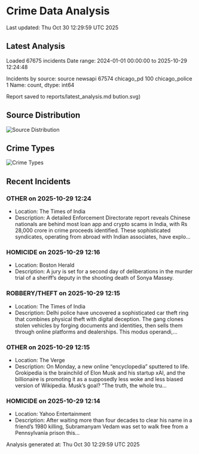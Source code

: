 # Crime Data Analysis
Last updated: Thu Oct 30 12:29:59 UTC 2025

## Latest Analysis

Loaded 67675 incidents
Date range: 2024-01-01 00:00:00 to 2025-10-29 12:24:48

Incidents by source:
source
newsapi           67574
chicago_pd          100
chicago_police        1
Name: count, dtype: int64

Report saved to reports/latest_analysis.md
bution.svg)

## Source Distribution
![Source Distribution](images/source_distribution.svg)

## Crime Types
![Crime Types](images/crime_types.svg)

## Recent Incidents

### OTHER on 2025-10-29 12:24
- Location: The Times of India
- Description: A detailed Enforcement Directorate report reveals Chinese nationals are behind most loan app and crypto scams in India, with Rs 28,000 crore in crime proceeds identified. These sophisticated syndicates, operating from abroad with Indian associates, have explo…


### HOMICIDE on 2025-10-29 12:16
- Location: Boston Herald
- Description: A jury is set for a second day of deliberations in the murder trial of a sheriff’s deputy in the shooting death of Sonya Massey.


### ROBBERY/THEFT on 2025-10-29 12:15
- Location: The Times of India
- Description: Delhi police have uncovered a sophisticated car theft ring that combines physical theft with digital deception. The gang clones stolen vehicles by forging documents and identities, then sells them through online platforms and dealerships. This modus operandi,…


### OTHER on 2025-10-29 12:15
- Location: The Verge
- Description: On Monday, a new online “encyclopedia” sputtered to life. Grokipedia is the brainchild of Elon Musk and his startup xAI, and the billionaire is promoting it as a supposedly less woke and less biased version of Wikipedia. Musk’s goal? “The truth, the whole tru…


### HOMICIDE on 2025-10-29 12:14
- Location: Yahoo Entertainment
- Description: After waiting more than four decades to clear his name in a friend’s 1980 killing, Subramanyam Vedam was set to walk free from a Pennsylvania prison this...

Analysis generated at: Thu Oct 30 12:29:59 UTC 2025

